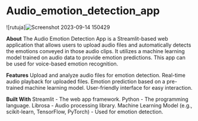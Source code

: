 # Audio_emotion_detection_app
![rutuja]![Screenshot 2023-09-14 150429](https://github.com/RutujaChauhan/Audio_emotion_detection_app/assets/95647723/1f6ae1e2-b22c-4f39-a21b-dd20ed18c7d9)

**About**
The Audio Emotion Detection App is a Streamlit-based web application that allows users to upload audio files and automatically detects the emotions conveyed in those audio clips. It utilizes a machine learning model trained on audio data to provide emotion predictions. This app can be used for voice-based emotion recognition.

**Features**
Upload and analyze audio files for emotion detection.
Real-time audio playback for uploaded files.
Emotion prediction based on a pre-trained machine learning model.
User-friendly interface for easy interaction.

**Built With**
Streamlit - The web app framework.
Python - The programming language.
Librosa - Audio processing library.
Machine Learning Model (e.g., scikit-learn, TensorFlow, PyTorch) - Used for emotion detection.
